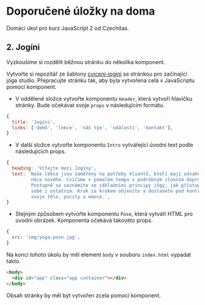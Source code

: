 # Doporučené úložky na doma

Domácí úkol pro kurz JavaScript 2 od Czechitas.

## 2. Jogíni

Vyzkoušíme si rozdělit běžnou stránku do několika komponent.

Vytvořte si repozitář ze šablony [cviceni-jogini](https://github.com/Czechitas-podklady-WEB/cviceni-jogini) se stránkou pro začínající jóga studio. Přepracujte stránku tak, aby byla vytvořena celá v JavaScriptu pomocí komponent.

- V oddělené složce vytvořte komponentu `Header`, která vytvoří hlavičku stránky. Bude očekávat svoje `props` v následujícím formátu.

```javascript
{
  title: 'Jogíni',
  links: ['domů', 'lekce', 'náš tým', 'události', 'kontakt'],
}
```

- V další složce vytvořte komponentu `Intro` vytvářející úvodní text podle následujících props.

```javascript
{
  heading: 'Vítejte mezi Jogíny',
  text: `Naše lekce jsou zaměřeny na potřeby klientů, kteří mají odvahu zkusit
         něco nového. Cvičíme v pomalém tempu s podrobným slovním doprovodem.
         Postupně se seznámíte se základními principy jógy, jak přístupovat k
         sobě i ostatním. Krok za krokem objevíte a dostanete pod kontrolu
         svoje tělo, pocity a emoce.`,
}
```
- Stejným způsobem vytvořte komponentu `Pose`, která vytváří HTML pro úvodní obrázek. Komponenta očekává takovéto props.

```javascript
{
  src: 'img/yoga-pose.jpg',
}
```
Na konci tohoto úkolu by měl element `body` v souboru `index.html` vypadat takto.

```html
<body>
  <div id="app" class="app container"></div>
</body>
```
Obsah stránky by měl být vytvořen zcela pomocí komponent.